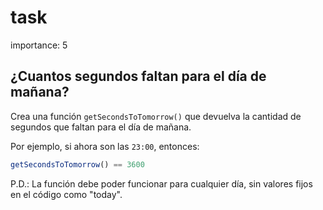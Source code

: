# task

importance: 5

## ¿Cuantos segundos faltan para el día de mañana?

Crea una función `getSecondsToTomorrow()` que devuelva la cantidad de segundos que faltan para el día de mañana.

Por ejemplo, si ahora son las `23:00`, entonces:

```javascript
getSecondsToTomorrow() == 3600
```

P.D.: La función debe poder funcionar para cualquier día, sin valores fijos en el código como "today".

